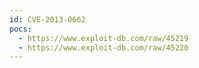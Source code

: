 ```yaml
---
id: CVE-2013-0662
pocs:
  - https://www.exploit-db.com/raw/45219
  - https://www.exploit-db.com/raw/45220
---
```

